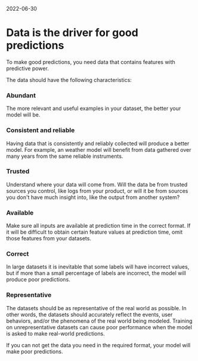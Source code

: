 2022-06-30

# Data is the driver for good predictions

To make good predictions, you need data that contains features with predictive power.

The data should have the following characteristics:

### Abundant
The more relevant and useful examples in your dataset, the better your model will be.

### Consistent and reliable
Having data that is consistently and reliably collected will produce a better model. For example, an weather model will benefit from data gathered over many years from the same reliable instruments.

### Trusted
Understand where your data will come from. Will the data be from trusted sources you control, like logs from your product, or will it be from sources you don't have much insight into, like the output from another system?

### Available
Make sure all inputs are available at prediction time in the correct format. If it will be difficult to obtain certain feature values at prediction time, omit those features from your datasets.

### Correct
In large datasets it is inevitable that some labels will have incorrect values, but if more than a small percentage of labels are incorrect, the model will produce poor predictions.

### Representative
The datasets should be as representative of the real world as possible. In other words, the datasets should accurately reflect the events, user behaviors, and/or the phenomena of the real world being modeled.
Training on unrepresentative datasets can cause poor performance when the model is asked to make real-world predictions.

If you can not get the data you need in the required format, your model will make poor predictions.
